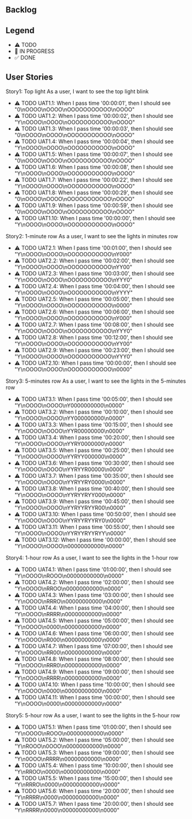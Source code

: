 ## Backlog

## Legend
- ⚠ TODO
- 🚧 IN PROGRESS
- ✅ DONE

## User Stories

Story1: Top light
As a user, I want to see the top light blink

- ⚠ TODO UAT1.1: When I pass time '00:00:01', then I should see "0\nOOOO\nOOOO\nOOOOOOOOOOO\nOOOO"
- ⚠ TODO UAT1.2: When I pass time '00:00:02', then I should see "Y\nOOOO\nOOOO\nOOOOOOOOOOO\nOOOO"
- ⚠ TODO UAT1.3: When I pass time '00:00:03', then I should see "0\nOOOO\nOOOO\nOOOOOOOOOOO\nOOOO"
- ⚠ TODO UAT1.4: When I pass time '00:00:04', then I should see "Y\nOOOO\nOOOO\nOOOOOOOOOOO\nOOOO"
- ⚠ TODO UAT1.5: When I pass time '00:00:07', then I should see "0\nOOOO\nOOOO\nOOOOOOOOOOO\nOOOO"
- ⚠ TODO UAT1.6: When I pass time '00:00:08', then I should see "Y\nOOOO\nOOOO\nOOOOOOOOOOO\nOOOO"
- ⚠ TODO UAT1.7: When I pass time '00:00:22', then I should see "Y\nOOOO\nOOOO\nOOOOOOOOOOO\nOOOO"
- ⚠ TODO UAT1.8: When I pass time '00:00:29', then I should see "0\nOOOO\nOOOO\nOOOOOOOOOOO\nOOOO"
- ⚠ TODO UAT1.9: When I pass time '00:00:59', then I should see "0\nOOOO\nOOOO\nOOOOOOOOOOO\nOOOO"
- ⚠ TODO UAT1.10: When I pass time '00:00:00', then I should see "Y\nOOOO\nOOOO\nOOOOOOOOOOO\nOOOO"


Story2: 1-minute row
As a user, I want to see the lights in minutes row

- ⚠ TODO UAT2.1: When I pass time '00:01:00', then I should see "Y\nOOOO\nOOOO\nOOOOOOOOOOO\nY000"
- ⚠ TODO UAT2.2: When I pass time '00:02:00', then I should see "Y\nOOOO\nOOOO\nOOOOOOOOOOO\nYY00"
- ⚠ TODO UAT2.3: When I pass time '00:03:00', then I should see "Y\nOOOO\nOOOO\nOOOOOOOOOOO\nYYY0"
- ⚠ TODO UAT2.4: When I pass time '00:04:00', then I should see "Y\nOOOO\nOOOO\nOOOOOOOOOOO\nYYYY"
- ⚠ TODO UAT2.5: When I pass time '00:05:00', then I should see "Y\nOOOO\nOOOO\nOOOOOOOOOOO\n0000"
- ⚠ TODO UAT2.6: When I pass time '00:06:00', then I should see "Y\nOOOO\nOOOO\nOOOOOOOOOOO\nY000"
- ⚠ TODO UAT2.7: When I pass time '00:08:00', then I should see "Y\nOOOO\nOOOO\nOOOOOOOOOOO\nYYY0"
- ⚠ TODO UAT2.8: When I pass time '00:12:00', then I should see "Y\nOOOO\nOOOO\nOOOOOOOOOOO\nYY00"
- ⚠ TODO UAT2.9: When I pass time '00:23:00', then I should see "Y\nOOOO\nOOOO\nOOOOOOOOOOO\nYYY0"
- ⚠ TODO UAT2.10: When I pass time '00:00:00', then I should see "Y\nOOOO\nOOOO\nOOOOOOOOOOO\n0000"

Story3: 5-minutes row
As a user, I want to see the lights in the 5-minutes row

- ⚠ TODO UAT3.1: When I pass time '00:05:00', then I should see "Y\nOOOO\nOOOO\nY0000000000\n0000"
- ⚠ TODO UAT3.2: When I pass time '00:10:00', then I should see "Y\nOOOO\nOOOO\nYY000000000\n0000"
- ⚠ TODO UAT3.3: When I pass time '00:15:00', then I should see "Y\nOOOO\nOOOO\nYYR00000000\n0000"
- ⚠ TODO UAT3.4: When I pass time '00:20:00', then I should see "Y\nOOOO\nOOOO\nYYRY0000000\n0000"
- ⚠ TODO UAT3.5: When I pass time '00:25:00', then I should see "Y\nOOOO\nOOOO\nYYRYY000000\n0000"
- ⚠ TODO UAT3.6: When I pass time '00:30:00', then I should see "Y\nOOOO\nOOOO\nYYRYYR00000\n0000"
- ⚠ TODO UAT3.7: When I pass time '00:35:00', then I should see "Y\nOOOO\nOOOO\nYYRYYRY0000\n0000"
- ⚠ TODO UAT3.8: When I pass time '00:40:00', then I should see "Y\nOOOO\nOOOO\nYYRYYRYY000\n0000"
- ⚠ TODO UAT3.9: When I pass time '00:45:00', then I should see "Y\nOOOO\nOOOO\nYYRYYRYYR00\n0000"
- ⚠ TODO UAT3.10: When I pass time '00:50:00', then I should see "Y\nOOOO\nOOOO\nYYRYYRYYRY0\n0000"
- ⚠ TODO UAT3.11: When I pass time '00:55:00', then I should see "Y\nOOOO\nOOOO\nYYRYYRYYRYY\n0000"
- ⚠ TODO UAT3.12: When I pass time '00:00:00', then I should see "Y\nOOOO\nOOOO\n00000000000\n0000"


Story4: 1-hour row
As a user, I want to see the lights in the 1-hour row

- ⚠ TODO UAT4.1: When I pass time '01:00:00', then I should see "Y\nOOOO\nROOO\n00000000000\n0000"
- ⚠ TODO UAT4.2: When I pass time '02:00:00', then I should see "Y\nOOOO\nRROO\n00000000000\n0000"
- ⚠ TODO UAT4.3: When I pass time '03:00:00', then I should see "Y\nOOOO\nRRRO\n00000000000\n0000"
- ⚠ TODO UAT4.4: When I pass time '04:00:00', then I should see "Y\nOOOO\nRRRR\n00000000000\n0000"
- ⚠ TODO UAT4.5: When I pass time '05:00:00', then I should see "Y\nOOOO\n0000\n00000000000\n0000"
- ⚠ TODO UAT4.6: When I pass time '06:00:00', then I should see "Y\nOOOO\nR000\n00000000000\n0000"
- ⚠ TODO UAT4.7: When I pass time '07:00:00', then I should see "Y\nOOOO\nRR00\n00000000000\n0000"
- ⚠ TODO UAT4.8: When I pass time '08:00:00', then I should see "Y\nOOOO\nRRR0\n00000000000\n0000"
- ⚠ TODO UAT4.9: When I pass time '09:00:00', then I should see "Y\nOOOO\nRRRR\n00000000000\n0000"
- ⚠ TODO UAT4.10: When I pass time '10:00:00', then I should see "Y\nOOOO\n0000\n00000000000\n0000"
- ⚠ TODO UAT4.11: When I pass time '00:00:00', then I should see "Y\nOOOO\n0000\n00000000000\n0000"

Story5: 5-hour row
As a user, I want to see the lights in the 5-hour row

- ⚠ TODO UAT5.1: When I pass time '01:00:00', then I should see "Y\nOOOO\nROOO\n00000000000\n0000"
- ⚠ TODO UAT5.2: When I pass time '05:00:00', then I should see "Y\nROOO\n0OOO\n00000000000\n0000"
- ⚠ TODO UAT5.3: When I pass time '09:00:00', then I should see "Y\n0OOO\nRRRR\n00000000000\n0000"
- ⚠ TODO UAT5.4: When I pass time '10:00:00', then I should see "Y\nRROO\n0000\n00000000000\n0000"
- ⚠ TODO UAT5.5: When I pass time '15:00:00', then I should see "Y\nRRRO\n0000\n00000000000\n0000"
- ⚠ TODO UAT5.6: When I pass time '20:00:00', then I should see "Y\nRRRR\n0000\n00000000000\n0000"
- ⚠ TODO UAT5.7: When I pass time '20:00:00', then I should see "Y\nRRRR\n0000\n00000000000\n0000"
